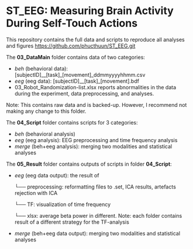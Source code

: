 # ST_EEG: Measuring Brain Activity During Self-Touch Actions

This repository contains the full data and scripts to reproduce all analyses and figures 
https://github.com/phucthuun/ST_EEG.git

The **03_DataMain** folder contains data of two categories: 
- *beh* (behavioral data): [subjectID]__[task]_[movement]_ddmmyyyyhhmm.csv
- *eeg* (eeg data): [subjectID]__[task]_[movement].bdf
- 03_Robot_Randomization-list.xlsx reports abnormalities in the data during the experiment, data preprocessing, and analyses. 

Note: This contains raw data and is backed-up. However, I recommend not making any change to this folder.

The **04_Script** folder contains scripts for 3 categories: 
- *beh* (behavioral analysis)
- *eeg* (eeg analysis): EEG preprocessing and time frequency analysis
- *merge* (beh+eeg analysis): merging two modalities and statistical analyses

The **05_Result** folder contains outputs of scripts in folder **04_Script**: 
- *eeg* (eeg data output): the result of
  
  └── preprocessing: reformatting files to .set, ICA results, artefacts rejection with ICA
  
  └── TF: visualization of time frequency
  
  └── xlsx: average beta power in different. Note: each folder contains result of a different strategy for the TF-analysis
     
- *merge* (beh+eeg data output): merging two modalities and statistical analyses


